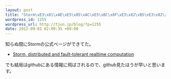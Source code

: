 ```yaml
--- 
layout: post
title: "Storm\xE3\x81\xAE\xE5\x85\xAC\xE5\xBC\x8F\xE3\x82\xB5\xE3\x82\xA4\xE3\x83\x88\xE3\x81\x8C\xE3\x81\xA7\xE3\x81\x8D\xE3\x81\xA6\xE3\x81\x9F"
wordpress_id: 1255
wordpress_url: http://tjun.jp/blog/?p=1255
date: 2012-09-01 02:09:35 +09:00
---
```

知らぬ間にStormの公式ページができてた。
<ul>
	<li><a href="http://storm-project.net/">Storm, distributed and fault-tolerant realtime computation</a></li>
</ul>


でも結局はgithubにある情報に飛ばされるので、github見たほうが早いと思います。
